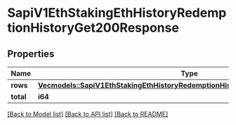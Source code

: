 # SapiV1EthStakingEthHistoryRedemptionHistoryGet200Response

## Properties

Name | Type | Description | Notes
------------ | ------------- | ------------- | -------------
**rows** | [**Vec<models::SapiV1EthStakingEthHistoryRedemptionHistoryGet200ResponseRowsInner>**](_sapi_v1_eth_staking_eth_history_redemptionHistory_get_200_response_rows_inner.md) |  | 
**total** | **i64** |  | 

[[Back to Model list]](../README.md#documentation-for-models) [[Back to API list]](../README.md#documentation-for-api-endpoints) [[Back to README]](../README.md)


